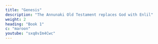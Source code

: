 ```yaml
---
title: "Genesis"
description: "The Annunaki Old Testament replaces God with Enlil"
weight: 2
heading: "Book 1"
c: "maroon"
youtube: "sxq8vIm4Cwc"
---
```

